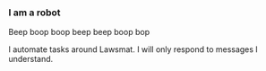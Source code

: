 ### I am a robot
Beep boop boop beep beep boop bop

I automate tasks around Lawsmat. I will only respond to messages I understand.

